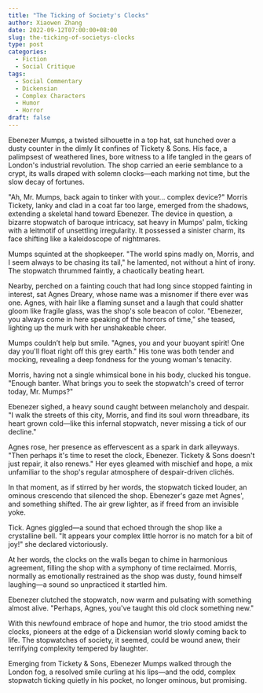 ```yaml
---
title: "The Ticking of Society's Clocks"
author: Xiaowen Zhang
date: 2022-09-12T07:00:00+08:00
slug: the-ticking-of-societys-clocks
type: post
categories:
  - Fiction
  - Social Critique
tags:
  - Social Commentary
  - Dickensian
  - Complex Characters
  - Humor
  - Horror
draft: false
---
```


Ebenezer Mumps, a twisted silhouette in a top hat, sat hunched over a dusty counter in the dimly lit confines of Tickety & Sons. His face, a palimpsest of weathered lines, bore witness to a life tangled in the gears of London's industrial revolution. The shop carried an eerie semblance to a crypt, its walls draped with solemn clocks—each marking not time, but the slow decay of fortunes.

"Ah, Mr. Mumps, back again to tinker with your... complex device?" Morris Tickety, lanky and clad in a coat far too large, emerged from the shadows, extending a skeletal hand toward Ebenezer. The device in question, a bizarre stopwatch of baroque intricacy, sat heavy in Mumps' palm, ticking with a leitmotif of unsettling irregularity. It possessed a sinister charm, its face shifting like a kaleidoscope of nightmares.

Mumps squinted at the shopkeeper. "The world spins madly on, Morris, and I seem always to be chasing its tail," he lamented, not without a hint of irony. The stopwatch thrummed faintly, a chaotically beating heart.

Nearby, perched on a fainting couch that had long since stopped fainting in interest, sat Agnes Dreary, whose name was a misnomer if there ever was one. Agnes, with hair like a flaming sunset and a laugh that could shatter gloom like fragile glass, was the shop's sole beacon of color. "Ebenezer, you always come in here speaking of the horrors of time," she teased, lighting up the murk with her unshakeable cheer.

Mumps couldn’t help but smile. "Agnes, you and your buoyant spirit! One day you'll float right off this grey earth." His tone was both tender and mocking, revealing a deep fondness for the young woman's tenacity. 

Morris, having not a single whimsical bone in his body, clucked his tongue. "Enough banter. What brings you to seek the stopwatch's creed of terror today, Mr. Mumps?" 

Ebenezer sighed, a heavy sound caught between melancholy and despair. "I walk the streets of this city, Morris, and find its soul worn threadbare, its heart grown cold—like this infernal stopwatch, never missing a tick of our decline."

Agnes rose, her presence as effervescent as a spark in dark alleyways. "Then perhaps it's time to reset the clock, Ebenezer. Tickety & Sons doesn't just repair, it also renews." Her eyes gleamed with mischief and hope, a mix unfamiliar to the shop's regular atmosphere of despair-driven clichés.

In that moment, as if stirred by her words, the stopwatch ticked louder, an ominous crescendo that silenced the shop. Ebenezer's gaze met Agnes', and something shifted. The air grew lighter, as if freed from an invisible yoke.

Tick. Agnes giggled—a sound that echoed through the shop like a crystalline bell. "It appears your complex little horror is no match for a bit of joy!" she declared victoriously.

At her words, the clocks on the walls began to chime in harmonious agreement, filling the shop with a symphony of time reclaimed. Morris, normally as emotionally restrained as the shop was dusty, found himself laughing—a sound so unpracticed it startled him. 

Ebenezer clutched the stopwatch, now warm and pulsating with something almost alive. "Perhaps, Agnes, you've taught this old clock something new."

With this newfound embrace of hope and humor, the trio stood amidst the clocks, pioneers at the edge of a Dickensian world slowly coming back to life. The stopwatches of society, it seemed, could be wound anew, their terrifying complexity tempered by laughter.

Emerging from Tickety & Sons, Ebenezer Mumps walked through the London fog, a resolved smile curling at his lips—and the odd, complex stopwatch ticking quietly in his pocket, no longer ominous, but promising.